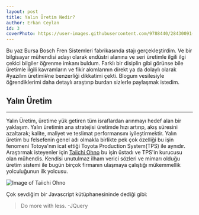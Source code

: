 ```yaml
---
layout: post
title: Yalın Üretim Nedir?
author: Erkan Ceylan
id: 3
coverPhoto: https://user-images.githubusercontent.com/9788440/28430091-e2b65f6a-6d87-11e7-95f8-f47b81a4001a.jpg
---
```

Bu yaz Bursa Bosch Fren Sistemleri fabrikasında stajı gerçekleştirdim. Ve bir bilgisayar mühendisi adayı olarak endüstri alanına ve seri üretimle ilgili ilgi çekici bilgiler öğrenme imkanı buldum. Farklı bir disiplin gibi görünse bile üretimle ilgili kavramların ve fikir akımlarının direkt ya da dolaylı olarak #yazılım üretimi#ne benzerliği dikkatimi çekti. Blogum vesilesiyle öğrendiklerimi daha detaylı araştırıp burdan sizlerle paylaşmak istedim. 

## Yalın Üretim
-----
Yalın Üretim, üretime yük getiren tüm israflardan arınmayı hedef alan bir yaklaşım. Yalın üretimin ana stratejisi üretimde hızı artırıp, 
akış süresini azaltarak; kalite, maliyet ve teslimat performansını iyileştirmektir. Yalın üretim bu felsefenin genel adı olmakla birlikte pek çok özelliği bu işin fenomeni Totoya'nın icat ettiği Toyota Production System(TPS) ile aynıdır. Araştırmak isteyenler için [Taiichi Ohno][taiichiohno] bu işin üstadı ve TPS'in kurucusu olan mühendis. Kendisi unutulmaz ilham verici sözleri ve mimarı olduğu üretim sistemi ile bugün birçok firmanın ulaşmaya çalıştığı mükemmellik yolculuğunun ilk yolcusu.

![Image of Taiichi Ohno](https://user-images.githubusercontent.com/9788440/28749129-8a156504-74c6-11e7-9a0f-b42761b2e22f.jpg)

Çok sevdiğim bir Javascript kütüphanesininde dediği gibi:
> Do more with less. -JQuery


[taiichiohno]:https://www.yalindanisman.com/2012/06/21/taiichi-ohno/

